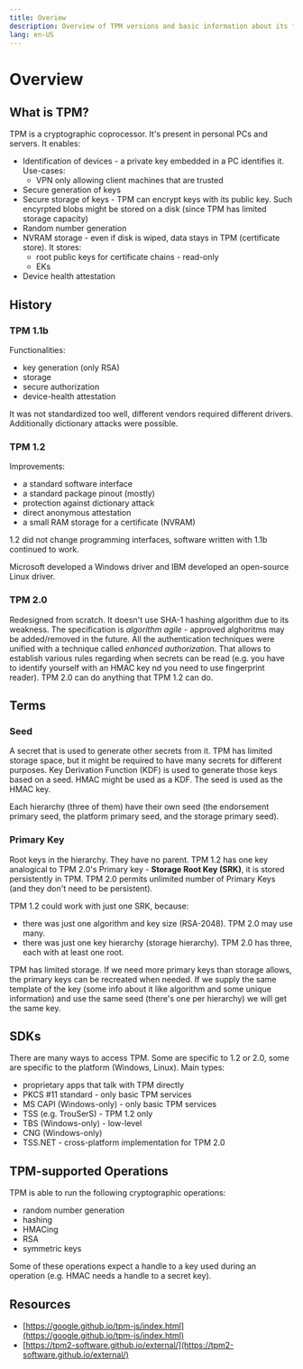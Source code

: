 ```yaml
---
title: Overiew
description: Overview of TPM versions and basic information about its functionalities
lang: en-US
---
```



# Overview

## What is TPM?

TPM is a cryptographic coprocessor. It's present in personal PCs and servers. It
enables:

- Identification of devices - a private key embedded in a PC identifies it.
  Use-cases:
  - VPN only allowing client machines that are trusted
- Secure generation of keys
- Secure storage of keys - TPM can encrypt keys with its public key. Such
  encyrpted blobs might be stored on a disk (since TPM has limited storage
  capacity)
- Random number generation
- NVRAM storage - even if disk is wiped, data stays in TPM (certificate store).
  It stores:
  - root public keys for certificate chains - read-only
  - EKs
- Device health attestation

## History

### TPM 1.1b

Functionalities:

- key generation (only RSA)
- storage
- secure authorization
- device-health attestation

It was not standardized too well, different vendors required different drivers.
Additionally dictionary attacks were possible.

### TPM 1.2

Improvements:

- a standard software interface
- a standard package pinout (mostly)
- protection against dictionary attack
- direct anonymous attestation
- a small RAM storage for a certificate (NVRAM)

1.2 did not change programming interfaces, software written with 1.1b continued
to work.

Microsoft developed a Windows driver and IBM developed an open-source Linux
driver.

### TPM 2.0

Redesigned from scratch. It doesn't use SHA-1 hashing algorithm due to its
weakness. The specification is _algorithm agile_ - approved alghoritms may be
added/removed in the future. All the authentication techniques were unified with
a technique called _enhanced authorization_. That allows to establish various
rules regarding when secrets can be read (e.g. you have to identify yourself
with an HMAC key nd you need to use fingerprint reader). TPM 2.0 can do anything
that TPM 1.2 can do.

## Terms

### Seed

A secret that is used to generate other secrets from it. TPM has limited storage
space, but it might be required to have many secrets for different purposes. Key
Derivation Function (KDF) is used to generate those keys based on a seed. HMAC
might be used as a KDF. The seed is used as the HMAC key.

Each hierarchy (three of them) have their own seed (the endorsement primary
seed, the platform primary seed, and the storage primary seed).

### Primary Key

Root keys in the hierarchy. They have no parent. TPM 1.2 has one key analogical
to TPM 2.0's Primary key - **Storage Root Key (SRK)**, it is stored persistently
in TPM. TPM 2.0 permits unlimited number of Primary Keys (and they don't need to
be persistent).

TPM 1.2 could work with just one SRK, because:

- there was just one algorithm and key size (RSA-2048). TPM 2.0 may use many.
- there was just one key hierarchy (storage hierarchy). TPM 2.0 has three, each
  with at least one root.

TPM has limited storage. If we need more primary keys than storage allows, the
primary keys can be recreated when needed. If we supply the same template of the
key (some info about it like algorithm and some unique information) and use the
same seed (there's one per hierarchy) we will get the same key.

## SDKs

There are many ways to access TPM. Some are specific to 1.2 or 2.0, some are
specific to the platform (Windows, Linux). Main types:

- proprietary apps that talk with TPM directly
- PKCS #11 standard - only basic TPM services
- MS CAPI (Windows-only) - only basic TPM services
- TSS (e.g. TrouSerS) - TPM 1.2 only
- TBS (Windows-only) - low-level
- CNG (Windows-only)
- TSS.NET - cross-platform implementation for TPM 2.0

## TPM-supported Operations

TPM is able to run the following cryptographic operations:

- random number generation
- hashing
- HMACing
- RSA
- symmetric keys

Some of these operations expect a handle to a key used during an operation (e.g. HMAC needs a handle to a secret key).

## Resources

- [https://google.github.io/tpm-js/index.html](https://google.github.io/tpm-js/index.html)
- [https://tpm2-software.github.io/external/](https://tpm2-software.github.io/external/)